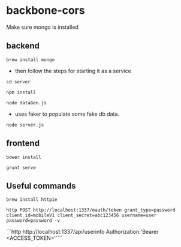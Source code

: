 backbone-cors
=============

Make sure mongo is installed

backend
---------------
```brew install mongo```
  - then follow the steps for starting it as a service

```cd server```

```npm install```

```node dataGen.js```
  - uses faker to populate some fake db data. 
  
```node server.js```

frontend
---------------
```bower install```

```grunt serve```


Useful commands
---------------

```brew install httpie```

```http POST http://localhost:1337/oauth/token grant_type=password client_id=mobileV1 client_secret=abc123456 username=user password=password -v```

```http http://localhost:1337/api/userinfo Authorization:'Bearer <ACCESS_TOKEN>'````

